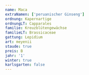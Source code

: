 ```yaml
---
name: Maca
extraNamen: ['peruanischer Ginseng']
ordnung: Kapernartige
ordnungLT: Capparales
familie: Kreuzblütengewächse
familieLT: Brassicaceae
gattung: Lepidium
art: meyenii
staude: true
preis: B
jahr: '1'
winter: true
karlsgarten: false
---
```

